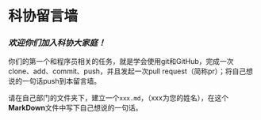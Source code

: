 # 科协留言墙
### *欢迎你们加入科协大家庭！*

你们的第一个和程序员相关的任务，就是学会使用git和GitHub，完成一次clone、add、commit、push，并且发起一次pull request（简称pr）；将自己想说的一句话push到本留言墙。

请在自己部门的文件夹下，建立一个`xxx.md`，（xxx为您的姓名），在这个**MarkDown**文件中写下自己想说的一句话。



